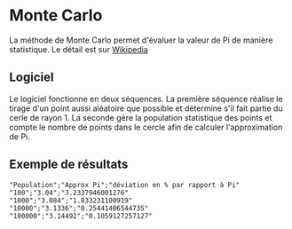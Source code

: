 # Monte Carlo
La méthode de Monte Carlo permet d'évaluer la valeur de Pi de manière statistique. Le détail est sur [Wikipedia](https://fr.wikipedia.org/wiki/M%C3%A9thode_de_Monte-Carlo#D%C3%A9termination_de_la_valeur_de_%CF%80)

## Logiciel
Le logiciel fonctionne en deux séquences. La première séquence réalise le tirage d'un point aussi aléatoire que possible et détermine s'il fait partie du cerle de rayon 1. La seconde gère la population statistique des points et compte le nombre de points dans le cercle afin de calculer l'approximation de Pi.

## Exemple de résultats

````csv
"Population";"Approx Pi";"déviation en % par rapport à Pi"
"100";"3.04";"3.2337946001276"
"1000";"3.084";"1.833231100919"
"10000";"3.1336";"0.25441406544735"
"100000";"3.14492";"0.1059127257127"
````